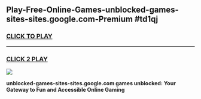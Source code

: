 
## Play-Free-Online-Games-unblocked-games-sites-sites.google.com-Premium #td1qj
<h3>
<a href="https://premium.freeplayer.one?title=unblocked-games-sites-sites.google.com&ref=8M">CLICK TO PLAY</a></h3>
<hr>

<h3>
<a href="https://premium.freeplayer.one?title=unblocked-games-sites-sites.google.com&ref=8M">CLICK 2 PLAY</a>
  
</h3>

<a href="https://premium.freeplayer.one?title=unblocked-games-sites-sites.google.com&ref=8M"><img src="https://clearcache.store/games.png"></a>


**unblocked-games-sites-sites.google.com games unblocked: Your Gateway to Fun and Accessible Online Gaming**
